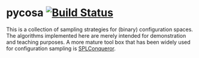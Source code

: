 # pycosa [![Build Status](https://travis-ci.org/smba/pycosa.svg?branch=main)](https://travis-ci.org/smba/pycosa)
This is a collection of sampling strategies for (binary) configuration spaces. The algorithms implemented here are merely intended for demonstration and teaching purposes. A more mature tool box that has been widely used for configuration sampling is [SPLConqueror](https://github.com/se-sic/SPLConqueror).
